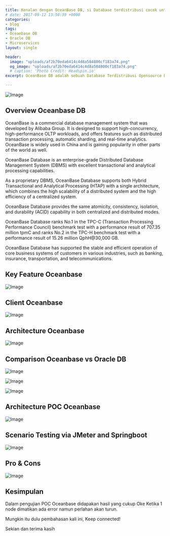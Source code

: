 ```yaml
---
title: Kenalan dengan OceanBase DB, si Database terdistribusi cocok untuk Microservices!
# date: 2017-09-12 13:50:39 +0000
categories:
- blog
tags:
- Oceanbase DB
- Oracle DB
- Microservices
layout: single

header:
  image: "uploads/af2b70eda6414c4d8a584800cf183a74.png"
  og_image: "uploads/af2b70eda6414c4d8a584800cf183a74.png"
  # caption: 'Photo Credit: Headspin.io'
excerpt: OceanBase DB adalah sebuah Database Terdistribusi Opensource DB besutan Alibaba Group, yang di design untuk support high-concurrency, automatic sharding, dan real-time analytics. Saat ini OceanBase banyak digunakan oleh perusahaan China dan beberapa perusahaan di Indonesia seperti Dana.

---
```


![Image](http://res.cloudinary.com/dr15yjl8w/image/upload/v1702019183/public/grs17twl5iwne0xvlnls.png)

## **Overview Oceanbase DB**

OceanBase is a commercial database management system that was developed by Alibaba Group. It is designed to support high-concurrency, high-performance OLTP workloads, and offers features such as distributed transaction processing, automatic sharding, and real-time analytics. OceanBase is widely used in China and is gaining popularity in other parts of the world as well.​

OceanBase Database is an enterprise-grade Distributed Database Management System (DBMS) with excellent transactional and analytical processing capabilities. ​

As a proprietary DBMS, OceanBase Database supports both Hybrid Transactional and Analytical Processing (HTAP) with a single architecture, which combines the high scalability of a distributed system and the high efficiency of a centralized system.​

OceanBase Database provides the same atomicity, consistency, isolation, and durability (ACID) capability in both centralized and distributed modes. ​

OceanBase Database ranks No.1 in the TPC-C (Transaction Processing Performance Council) benchmark test with a performance result of 707.35 million tpmC and ranks No.2 in the TPC-H benchmark test with a performance result of 15.26 million QphH@30,000 GB.​

OceanBase Database has supported the stable and efficient operation of core business systems of customers in various industries, such as banking, insurance, transportation, and telecommunications.​

## **Key Feature Oceanbase**

![Image](http://res.cloudinary.com/dr15yjl8w/image/upload/v1702019291/public/fqfuleou8w7qndtoyt7g.png)

## **Client Oceanbase**

![Image](http://res.cloudinary.com/dr15yjl8w/image/upload/v1702019406/public/bvpnlw2xgsceyf4tyqmy.png)

## **Architecture Oceanbase**

![Image](http://res.cloudinary.com/dr15yjl8w/image/upload/v1702019472/public/fwkcqxlu6wrskxnoyvsl.png)

## **Comparison Oceanbase vs Oracle DB**

![Image](http://res.cloudinary.com/dr15yjl8w/image/upload/v1702019625/public/opdfoeoqj5zqcu9r8i5i.png)

![Image](http://res.cloudinary.com/dr15yjl8w/image/upload/v1702019712/public/mabmtbvyxe9lriikla4q.png)

![Image](http://res.cloudinary.com/dr15yjl8w/image/upload/v1702019796/public/s3me45ejzocsdbk7qjja.png)

## **Architecture POC Oceanbase**

![Image](http://res.cloudinary.com/dr15yjl8w/image/upload/v1702019936/public/onxgl5liukzgptak9ml9.png)

## **Scenario Testing via JMeter and Springboot**

![Image](http://res.cloudinary.com/dr15yjl8w/image/upload/v1702020026/public/acjpwbadrrkad4ommxa4.png)

## **Pro & Cons**

![Image](http://res.cloudinary.com/dr15yjl8w/image/upload/v1702020174/public/fbopb8iqforyipjitdsy.png)

## **Kesimpulan**

Dalam pengujian POC Oceanbase didapakan hasil yang cukup Oke Ketika 1 node dimatikan ada error namun perlahan akan turun.

Mungkin itu dulu pembahasan kali ini, Keep connected!

Sekian dan terima kasih